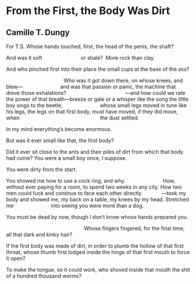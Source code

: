 # From the First, the Body Was Dirt
## Camille T. Dungy
For T.S.
Whose hands touched, first, the head
of the penis, the shaft?

And was it soft
                          or shale?  More rock
than clay.

And who pinched first
into their place the small cups
at the base of the ass?

                                        Who was it
got down there, on whose knees,
and blew—
                         and was that passion
or panic, the machine that drove
those exhalations?
                                        —and how
could we rate the power of that
breath—breeze or gale or a whisper
like the song the little boy sings
to the beetle,
                         whose small legs moved in tune
like his legs, the legs on that first body, must have
moved, if they did move, when
                                                       the dust settled.

In my mind everything’s become enormous.

But was it ever small like that, the first body?

Did it ever sit close to the ants and their piles
of dirt from which that body had come?
You were a small boy once, I suppose.

You were dirty from the start.

You showed me how to use a cock ring,
and why.
                         How, without ever paying
for a room, to spend two weeks in any city.
How two men could fuck
and continue to face each other
directly
             —took my body and showed me,
my back on a table, my knees by my head.
Stretched me
                         into seeing you were more than a dog.

You must be dead by now, though I don’t know
whose hands prepared you.

                                                      Whose fingers
fingered, for the final time,
all that dark and kinky hair?

If the first body was made of dirt,
in order to plumb the hollow
of that first throat, whose thumb
first lodged inside the hinge
of that first mouth to force it open?

To make the tongue, so it could work,
who shoved inside that mouth
the shit of a hundred thousand worms?